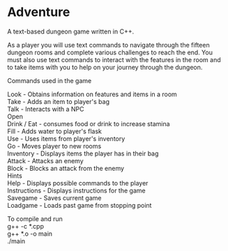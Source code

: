 # Adventure

A text-based dungeon game written in C++.

As a player you will use text commands to navigate through the fifteen dungeon rooms and complete various challenges to reach the end. You must also use text commands to interact with the features in the room and to take items with you to help on your journey through the dungeon.

Commands used in the game

Look - Obtains information on features and items in a room  
Take - Adds an item to player's bag  
Talk - Interacts with a NPC  
Open  
Drink / Eat - consumes food or drink to increase stamina  
Fill - Adds water to player's flask  
Use - Uses items from player's inventory  
Go - Moves player to new rooms  
Inventory - Displays items the player has in their bag  
Attack - Attacks an enemy  
Block - Blocks an attack from the enemy  
Hints  
Help - Displays possible commands to the player  
Instructions - Displays instructions for the game  
Savegame - Saves current game  
Loadgame - Loads past game from stopping point  

To compile and run  
	g++ -c *.cpp  
	g++ *.o -o main  
	./main  
